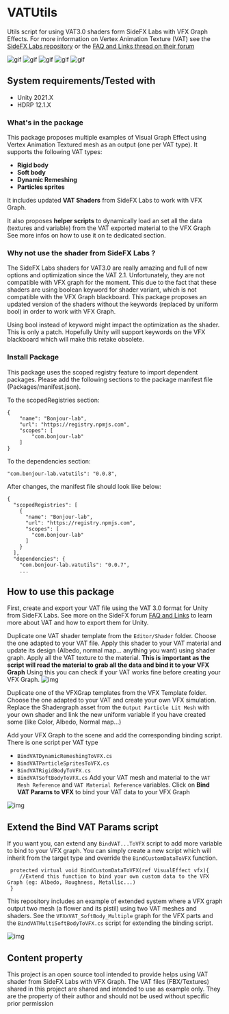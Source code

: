 # VATUtils
Utils script for using VAT3.0 shaders form SideFX Labs with VFX Graph Effects.
For more information on Vertex Animation Texture (VAT) see the [SideFX Labs repository](https://github.com/sideeffects/SideFXLabs) or the [FAQ and Links thread on their forum](https://www.sidefx.com/forum/topic/81422/?page=1)

![gif](https://i.imgur.com/RjQancz.gif)
![gif](https://i.imgur.com/xd0P9Fj.gif)
![gif](https://i.imgur.com/7JL7xAJ.gif)
![gif](https://i.imgur.com/7JualnR.gif)
![gif](https://i.imgur.com/rpskAqx.gif)

System requirements/Tested with
-------------------
- Unity 2021.X
- HDRP 12.1.X

### What's in the package
This package proposes multiple examples of Visual Graph Effect using Vertex Animation Textured mesh as an output (one per VAT type).
It supports the following VAT types:

* **Rigid body**
* **Soft body**
* **Dynamic Remeshing**
* **Particles sprites**

It includes updated **VAT Shaders** from SideFX Labs to work with VFX Graph.

It also proposes **helper scripts** to dynamically load an set all the data (textures and variable) from the VAT exported material to the VFX Graph
See more infos on how to use it on te dedicated section.

### Why not use the shader from SideFX Labs ?
The SideFX Labs shaders for VAT3.0 are really amazing and full of new options and optimization since the VAT 2.1.
Unfortunately, they are not compatible with VFX graph for the moment. This due to the fact that these shaders are using boolean keyword for shader variant, which is not compatible with the VFX Graph blackboard.
This package proposes an updated version of the shaders without the keywords (replaced by uniform bool) in order to work with VFX Graph.

Using bool instead of keyword might impact the optimization as the shader. This is only a patch.
Hopefully Unity will support keywords on the VFX blackboard which will make this retake obsolete.

### Install Package
This package uses the scoped registry feature to import dependent packages.
Please add the following sections to the package manifest file (Packages/manifest.json).

To the scopedRegistries section:
```
{
    "name": "Bonjour-lab",
    "url": "https://registry.npmjs.com",
    "scopes": [
        "com.bonjour-lab"
    ]
}
```

To the dependencies section:

```
"com.bonjour-lab.vatutils": "0.0.8",
```

After changes, the manifest file should look like below:
```
{
  "scopedRegistries": [
    {
      "name": "Bonjour-lab",
      "url": "https://registry.npmjs.com",
      "scopes": [
        "com.bonjour-lab"
      ]
    }
  ],
  "dependencies": {
    "com.bonjour-lab.vatutils": "0.0.7",
    ...
```

## How to use this package
First, create and export your VAT file using the VAT 3.0 format for Unity from SideFX Labs.
See more on the SideFX forum [FAQ and Links](https://www.sidefx.com/forum/topic/81422/?page=1) to learn more about VAT and how to export them for Unity.

Duplicate one VAT shader template from the ```Editor/Shader``` folder. Choose the one adapted to your VAT file.
Apply this shader to your VAT material and update its design (Albedo, normal map... anything you want) using shader graph.
Apply all the VAT texture to the material. **This is important as the script will read the material to grab all the data and bind it to your VFX Graph**
Using this you can check if your VAT works fine before creating your VFX Graph.
![img](https://i.imgur.com/VWmpymq.jpg)

Duplicate one of the VFXGrap templates from the  VFX Template  folder. 
Choose the one adapted to your VAT and create your own VFX simulation. 
Replace the Shadergraph asset from the ```Output Particle Lit Mesh``` with your own shader and link the new uniform variable if you have created some (like Color, Albedo, Normal map...)

Add your VFX Graph to the scene and add the corresponding binding script. There is one script per VAT type
* ```BindVATDynamicRemeshingToVFX.cs```
* ```BindVATParticleSpritesToVFX.cs```
* ```BindVATRigidBodyToVFX.cs```
* ```BindVATSoftBodyToVFX.cs```
Add your VAT mesh and material to the ```VAT Mesh Reference``` and ```VAT Material Reference``` variables.
Click on **Bind VAT Params to VFX** to bind your VAT data to your VFX Graph

![img](https://i.imgur.com/Trcuwdk.jpg)

## Extend the Bind VAT Params script
If you want you, can extend any ```BindVAT...ToVFX``` script to add more variable to bind to your VFX graph.
You can simply create a new script which will inherit from the target type and override the ```BindCustomDataToVFX``` function.

```
 protected virtual void BindCustomDataToVFX(ref VisualEffect vfx){
    //Extend this function to bind your own custom data to the VFX Graph (eg: Albedo, Roughness, Metallic...)
 }
```

This repository includes an example of extended system where a VFX graph output two mesh (a flower and its pistil) using two VAT meshes and shaders.
See the ```VFXxVAT_SoftBody_Multiple``` graph for the VFX parts and the ```BindVATMultiSoftBodyToVFX.cs``` script for extending the binding script.

![img](https://i.imgur.com/eXcygVl.jpg)

## Content property
This project is an open source tool intended to provide helps using VAT shader from SideFX Labs with VFX Graph.
The VAT files (FBX/Textures) shared in this project are shared and intended to use as example only.
They are the property of their author and should not be used without specific prior permission